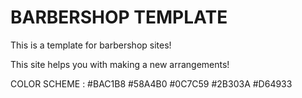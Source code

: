 # BARBERSHOP TEMPLATE 

This is a template for barbershop sites!

This site helps you with making a new arrangements!

COLOR SCHEME : #BAC1B8 #58A4B0 #0C7C59 #2B303A #D64933